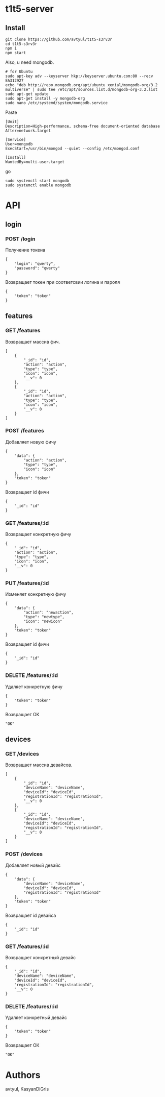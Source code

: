 # t1t5-server

## Install
```
git clone https://github.com/avtyul/t1t5-s3rv3r
cd t1t5-s3rv3r
npm i
npm start
```

Also, u need mongodb.

```
# for Ubuntu
sudo apt-key adv --keyserver hkp://keyserver.ubuntu.com:80 --recv EA312927
echo "deb http://repo.mongodb.org/apt/ubuntu xenial/mongodb-org/3.2 multiverse" | sudo tee /etc/apt/sources.list.d/mongodb-org-3.2.list
sudo apt-get update
sudo apt-get install -y mongodb-org
sudo nano /etc/systemd/system/mongodb.service
```
Paste
```
[Unit]
Description=High-performance, schema-free document-oriented database
After=network.target

[Service]
User=mongodb
ExecStart=/usr/bin/mongod --quiet --config /etc/mongod.conf

[Install]
WantedBy=multi-user.target
```
go
```
sudo systemctl start mongodb
sudo systemctl enable mongodb
```

# API

## login

### POST /login
Получение токена
```
{
    "login": "qwerty",
    "password": "qwerty"
}
```
Возвращает токен при соответсвии логина и пароля
```
{
    "token": "token"
}
```

## features

### GET /features
Возвращает массив фич.
```
[
    {
        "_id": "id",
        "action": "action",
        "type": "type",
        "icon": "icon",
        "__v": 0
    },
    {
        "_id": "id",
        "action": "action",
        "type": "type",
        "icon": "icon",
        "__v": 0
    }
]
```

### POST /features
Добавляет новую фичу
```
{
    "data": {
        "action": "action",
        "type": "type",
        "icon": "icon"
    },
    "token": "token"
}
```
Возвращает id фичи
```
{
    "_id": "id"
}
```

### GET /features/:id
Возвращает конкретную фичу
```
{
    "_id": "id",
    "action": "action",
    "type": "type",
    "icon": "icon",
    "__v": 0
}
```

### PUT /features/:id
Изменяет конкретную фичу
```
{
    "data": {
        "action": "newaction",
        "type": "newtype",
        "icon": "newicon"
    },
    "token": "token"
}
```
Возвращает id фичи
```
{
    "_id": "id"
}
```

### DELETE /features/:id
Удаляет конкретную фичу
```
{
    "token": "token"
}
```
Возвращает ОК
```
"OK"
```
## devices

### GET /devices
Возвращает массив девайсов.
```
[
    {
        "_id": "id",
        "deviceName": "deviceName",
        "deviceId": "deviceId",
        "registrationId": "registrationId",
        "__v": 0
    },
    {
        "_id": "id",
        "deviceName": "deviceName",
        "deviceId": "deviceId",
        "registrationId": "registrationId",
        "__v": 0
    }
]
```

### POST /devices
Добавляет новый девайс
```
{
    "data": {
        "deviceName": "deviceName",
        "deviceId": "deviceId",
        "registrationId": "registrationId"
    },
    "token": "token"
}
```
Возвращает id девайса
```
{
    "_id": "id"
}
```

### GET /features/:id
Возвращает конкретный девайс
```
{
    "_id": "id",
    "deviceName": "deviceName",
    "deviceId": "deviceId",
    "registrationId": "registrationId",
    "__v": 0
}
```

### DELETE /features/:id
Удаляет конкретный девайс
```
{
    "token": "token"
}
```
Возвращает ОК
```
"OK"
```

# Authors
avtyul, KasyanDiGris
